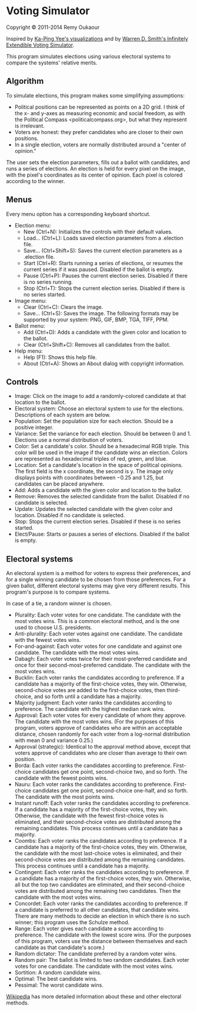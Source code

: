# Voting Simulator

Copyright © 2011-2014 Remy Oukaour

Inspired by [Ka-Ping Yee's visualizations](http://www.zesty.ca/voting/sim/) and by [Warren D. Smith's Infinitely Extendible Voting Simulator](http://www.rangevoting.org/IEVS/Pictures.html).

This program simulates elections using various electoral systems to compare the systems' relative merits.

## Algorithm

To simulate elections, this program makes some simplifying assumptions:

 * Political positions can be represented as points on a 2D grid. I think of the x- and y-axes as measuring economic and social freedom, as with the Political Compass <politicalcompass.org>, but what they represent is irrelevant.
 * Voters are honest: they prefer candidates who are closer to their own positions.
 * In a single election, voters are normally distributed around a "center of opinion."

The user sets the election parameters, fills out a ballot with candidates, and runs a series of elections. An election is held for every pixel on the image, with the pixel's coordinates as its center of opinion. Each pixel is colored according to the winner.

## Menus

Every menu option has a corresponding keyboard shortcut.

 * Election menu:
    * New (Ctrl+N): Initializes the controls with their default values.
    * Load... (Ctrl+L): Loads saved election parameters from a .election file.
    * Save... (Ctrl+Shift+S): Saves the current election parameters as a .election file.
    * Start (Ctrl+R): Starts running a series of elections, or resumes the current series if it was paused. Disabled if the ballot is empty.
    * Pause (Ctrl+P): Pauses the current election series. Disabled if there is no series running.
    * Stop (Ctrl+T): Stops the current election series. Disabled if there is no series started.
 * Image menu:
    * Clear (Ctrl+C): Clears the image.
    * Save... (Ctrl+S): Saves the image. The following formats may be supported by your system: PNG, GIF, BMP, TGA, TIFF, PPM.
 * Ballot menu:
    * Add (Ctrl+D): Adds a candidate with the given color and location to the ballot.
    * Clear (Ctrl+Shift+C): Removes all candidates from the ballot.
 * Help menu:
    * Help (F1): Shows this help file.
    * About (Ctrl+A): Shows an About dialog with copyright information.

## Controls

 * Image: Click on the image to add a randomly-colored candidate at that location to the ballot.
 * Electoral system: Choose an electoral system to use for the elections. Descriptions of each system are below.
 * Population: Set the population size for each election. Should be a positive integer.
 * Variance: Set the variance for each election. Should be between 0 and 1. Elections use a normal distribution of voters.
 * Color: Set a candidate's color. Should be a hexadecimal RGB triple. This color will be used in the image if the candidate wins an election. Colors are represented as hexadecimal triples of red, green, and blue.
 * Location: Set a candidate's location in the space of political opinions. The first field is the x coordinate, the second is y. The image only displays points with coordinates between −0.25 and 1.25, but candidates can be placed anywhere.
 * Add: Adds a candidate with the given color and location to the ballot.
 * Remove: Removes the selected candidate from the ballot. Disabled if no candidate is selected.
 * Update: Updates the selected candidate with the given color and location. Disabled if no candidate is selected.
 * Stop: Stops the current election series. Disabled if these is no series started.
 * Elect/Pause: Starts or pauses a series of elections. Disabled if the ballot is empty.

## Electoral systems

An electoral system is a method for voters to express their preferences, and for a single winning candidate to be chosen from those preferences. For a given ballot, different electoral systems may give very different results. This program's purpose is to compare systems.

In case of a tie, a random winner is chosen.

 * Plurality: Each voter votes for one candidate. The candidate with the most votes wins. This is a common electoral method, and is the one used to choose U.S. presidents.
 * Anti-plurality: Each voter votes against one candidate. The candidate with the fewest votes wins.
 * For-and-against: Each voter votes for one candidate and against one candidate. The candidate with the most votes wins.
 * Dabagh: Each voter votes twice for their most-preferred candidate and once for their second-most-preferred candidate. The candidate with the most votes wins.
 * Bucklin: Each voter ranks the candidates according to preference. If a candidate has a majority of the first-choice votes, they win. Otherwise, second-choice votes are added to the first-choice votes, then third-choice, and so forth until a candidate has a majority.
 * Majority judgment: Each voter ranks the candidates according to preference. The candidate with the highest median rank wins.
 * Approval: Each voter votes for every candidate of whom they approve. The candidate with the most votes wins. (For the purposes of this program, voters approve of candidates who are within an acceptable distance, chosen randomly for each voter from a log-normal distribution with mean 0 and variance 0.25.)
 * Approval (strategic): Identical to the approval method above, except that voters approve of candidates who are closer than average to their own position.
 * Borda: Each voter ranks the candidates according to preference. First-choice candidates get one point, second-choice two, and so forth. The candidate with the fewest points wins.
 * Nauru: Each voter ranks the candidates according to preference. First-choice candidates get one point, second-choice one-half, and so forth. The candidate with the most points wins.
 * Instant runoff: Each voter ranks the candidates according to preference. If a candidate has a majority of the first-choice votes, they win. Otherwise, the candidate with the fewest first-choice votes is eliminated, and their second-choice votes are distributed among the remaining candidates. This process continues until a candidate has a majority.
 * Coombs: Each voter ranks the candidates according to preference. If a candidate has a majority of the first-choice votes, they win. Otherwise, the candidate with the most last-choice votes is eliminated, and their second-choice votes are distributed among the remaining candidates. This process continues until a candidate has a majority.
 * Contingent: Each voter ranks the candidates according to preference. If a candidate has a majority of the first-choice votes, they win. Otherwise, all but the top two candidates are eliminated, and their second-choice votes are distributed among the remaining two candidates. Then the candidate with the most votes wins.
 * Concordet: Each voter ranks the candidates according to preference. If a candidate is preferred to all other candidates, that candidate wins. There are many methods to decide an election in which there is no such winner; this program uses the Schulze method.
 * Range: Each voter gives each candidate a score according to preference. The candidate with the lowest score wins. (For the purposes of this program, voters use the distance between themselves and each candidate as that candidate's score.)
 * Random dictator: The candidate preferred by a random voter wins.
 * Random pair: The ballot is limited to two random candidates. Each voter votes for one candidate. The candidate with the most votes wins.
 * Sortition: A random candidate wins.
 * Optimal: The best candidate wins.
 * Pessimal: The worst candidate wins.

[Wikipedia](http://en.wikipedia.org/wiki/Electoral_method) has more detailed information about these and other electoral methods.
